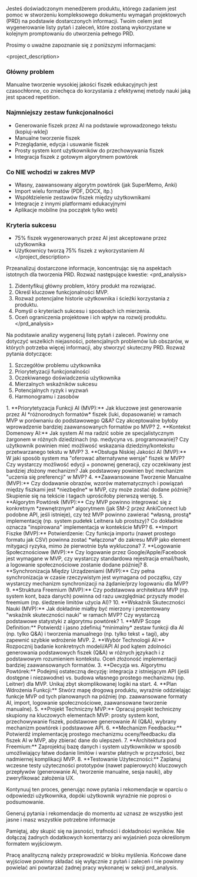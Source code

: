 Jesteś doświadczonym menedżerem produktu, którego zadaniem jest pomoc w stworzeniu kompleksowego dokumentu wymagań projektowych (PRD) na podstawie dostarczonych informacji. Twoim celem jest wygenerowanie listy pytań i zaleceń, które zostaną wykorzystane w kolejnym promptowaniu do utworzenia pełnego PRD.

Prosimy o uważne zapoznanie się z poniższymi informacjami:

<project_description>
### Główny problem
Manualne tworzenie wysokiej jakości fiszek edukacyjnych jest czasochłonne, co zniechęca do korzystania z efektywnej metody nauki jaką jest spaced repetition.

### Najmniejszy zestaw funkcjonalności
- Generowanie fiszek przez AI na podstawie wprowadzonego tekstu (kopiuj-wklej)
- Manualne tworzenie fiszek
- Przeglądanie, edycja i usuwanie fiszek
- Prosty system kont użytkowników do przechowywania fiszek
- Integracja fiszek z gotowym algorytmem powtórek

### Co NIE wchodzi w zakres MVP
- Własny, zaawansowany algorytm powtórek (jak SuperMemo, Anki)
- Import wielu formatów (PDF, DOCX, itp.)
- Współdzielenie zestawów fiszek między użytkownikami
- Integracje z innymi platformami edukacyjnymi
- Aplikacje mobilne (na początek tylko web)

### Kryteria sukcesu
- 75% fiszek wygenerowanych przez AI jest akceptowane przez użytkownika
- Użytkownicy tworzą 75% fiszek z wykorzystaniem AI
</project_description>

Przeanalizuj dostarczone informacje, koncentrując się na aspektach istotnych dla tworzenia PRD. Rozważ następujące kwestie:
<prd_analysis>
1. Zidentyfikuj główny problem, który produkt ma rozwiązać.
2. Określ kluczowe funkcjonalności MVP.
3. Rozważ potencjalne historie użytkownika i ścieżki korzystania z produktu.
4. Pomyśl o kryteriach sukcesu i sposobach ich mierzenia.
5. Oceń ograniczenia projektowe i ich wpływ na rozwój produktu.
</prd_analysis>

Na podstawie analizy wygeneruj listę pytań i zaleceń. Powinny one dotyczyć wszelkich niejasności, potencjalnych problemów lub obszarów, w których potrzeba więcej informacji, aby stworzyć skuteczny PRD. Rozważ pytania dotyczące:

1. Szczegółów problemu użytkownika
2. Priorytetyzacji funkcjonalności
3. Oczekiwanego doświadczenia użytkownika
4. Mierzalnych wskaźników sukcesu
5. Potencjalnych ryzyk i wyzwań
6. Harmonogramu i zasobów

<pytania>
1.  **Priorytetyzacja Funkcji AI (MVP):** Jak kluczowe jest generowanie przez AI *różnorodnych formatów* fiszek (luki, dopasowanie) w ramach MVP w porównaniu do podstawowego Q&A? Czy akceptowalne byłoby wprowadzenie bardziej zaawansowanych formatów po MVP?
2.  **Kontekst Domenowy AI:** Jak system AI ma radzić sobie ze specjalistycznym żargonem w różnych dziedzinach (np. medycyna vs. programowanie)? Czy użytkownik powinien mieć możliwość wskazania dziedziny/kontekstu przetwarzanego tekstu w MVP?
3.  **Obsługa Niskiej Jakości AI (MVP):** W jaki sposób system ma "oferować alternatywne wersje" fiszek w MVP? Czy wystarczy możliwość edycji + ponownej generacji, czy oczekiwany jest bardziej złożony mechanizm? Jak podstawowy powinien być mechanizm "uczenia się preferencji" w MVP?
4.  **Zaawansowane Tworzenie Manualne (MVP):** Czy dodawanie obrazów, wzorów matematycznych i powiązań między fiszkami jest *niezbędne* w MVP, czy może zostać dodane później? Skupienie się na tekście i tagach uprościłoby pierwszą wersję.
5.  **Algorytm Powtórek (MVP):** Czy MVP powinno integrować się z konkretnym *zewnętrznym* algorytmem (jak SM-2 przez AnkiConnect lub podobne API, jeśli istnieje), czy też MVP powinno zawierać *własną, prostą* implementację (np. system pudełek Leitnera lub prostszy)? Co dokładnie oznacza "inspirowana" implementacja w kontekście MVP?
6.  **Import Fiszke (MVP):** Potwierdzenie: Czy funkcja importu (nawet prostego formatu jak CSV) powinna zostać *włączona* do zakresu MVP jako element mitygacji ryzyka, mimo że pierwotnie była wykluczona?
7.  **Logowanie Społecznościowe (MVP):** Czy logowanie przez Google/Apple/Facebook jest wymagane w MVP, czy wystarczy standardowa rejestracja email/hasło, a logowanie społecznościowe zostanie dodane później?
8.  **Synchronizacja Między Urządzeniami (MVP):** Czy pełna synchronizacja w czasie rzeczywistym jest wymagana od początku, czy wystarczy mechanizm synchronizacji na żądanie/przy logowaniu dla MVP?
9.  **Struktura Freemium (MVP):** Czy podstawowa architektura MVP (np. system kont, baza danych) powinna od razu uwzględniać przyszły model freemium (np. śledzenie limitów użycia AI)?
10. **Wskaźnik Skuteczności Nauki (MVP):** Jak dokładnie miałby być mierzony i prezentowany "wskaźnik skuteczności nauki" w ramach MVP? Czy wystarczą podstawowe statystyki z algorytmu powtórek?
</pytania>

<rekomendacje>
1.  **MVP Scope Definition:** Potwierdź i jasno zdefiniuj *minimalny* zestaw funkcji dla AI (np. tylko Q&A) i tworzenia manualnego (np. tylko tekst + tagi), aby zapewnić szybkie wdrożenie MVP.
2.  **Wybór Technologii AI:** Rozpocznij badanie konkretnych modeli/API AI pod kątem zdolności generowania podstawowych fiszek (Q&A) w różnych językach i z podstawowym rozumieniem kontekstu. Oceń złożoność implementacji bardziej zaawansowanych formatów.
3.  **Decyzja ws. Algorytmu Powtórek:** Podejmij ostateczną decyzję: integracja z istniejącym API (jeśli dostępne i niezawodne) vs. budowa własnego prostego mechanizmu (np. Leitner) dla MVP. Unikaj zbyt skomplikowanej logiki na start.
4.  **Plan Wdrożenia Funkcji:** Stwórz mapę drogową produktu, wyraźnie oddzielając funkcje MVP od tych planowanych na później (np. zaawansowane formaty AI, import, logowanie społecznościowe, zaawansowane tworzenie manualne).
5.  **Projekt Techniczny MVP:** Opracuj projekt techniczny skupiony na kluczowych elementach MVP: prosty system kont, przechowywanie fiszek, podstawowe generowanie AI (Q&A), wybrany mechanizm powtórek i podstawowe API.
6.  **Mechanizm Feedbacku:** Potwierdź implementację prostego mechanizmu oceny/feedbacku dla fiszek AI w MVP, aby zbierać dane do ulepszeń.
7.  **Architektura pod Freemium:** Zaprojektuj bazę danych i system użytkowników w sposób umożliwiający łatwe dodanie limitów i warstw płatnych w przyszłości, bez nadmiernej komplikacji MVP.
8.  **Testowanie Użyteczności:** Zaplanuj wczesne testy użyteczności prototypów (nawet papierowych) kluczowych przepływów (generowanie AI, tworzenie manualne, sesja nauki), aby zweryfikować założenia UX.
</rekomendacje>

Kontynuuj ten proces, generując nowe pytania i rekomendacje w oparciu o odpowiedzi użytkownika, dopóki użytkownik wyraźnie nie poprosi o podsumowanie.

Generuj pytania i rekomendacje do momentu az uznasz ze wszystko jest jasne i masz wszystkie potrzebne informacje  

Pamiętaj, aby skupić się na jasności, trafności i dokładności wyników. Nie dołączaj żadnych dodatkowych komentarzy ani wyjaśnień poza określonym formatem wyjściowym.

Pracę analityczną należy przeprowadzić w bloku myślenia. Końcowe dane wyjściowe powinny składać się wyłącznie z pytań i zaleceń i nie powinny powielać ani powtarzać żadnej pracy wykonanej w sekcji prd_analysis.
